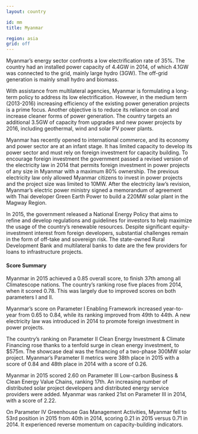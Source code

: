 ```yaml
---
layout: country

id: mm
title: Myanmar

region: asia
grid: off
---
```

Myanmar’s energy sector confronts a low electrification rate of 35%. The country had an installed power capacity of 4.4GW in 2014, of which 4.1GW was connected to the grid, mainly large hydro (3GW). The off-grid generation is mainly small hydro and biomass.

With assistance from multilateral agencies, Myanmar is formulating a long-term policy to address its low electrification. However, in the medium term (2013-2016) increasing efficiency of the existing power generation projects is a prime focus. Another objective is to reduce its reliance on coal and increase cleaner forms of power generation. The country targets an additional 3.5GW of capacity from upgrades and new power projects by 2016, including geothermal, wind and solar PV power plants. 

Myanmar has recently opened to international commerce, and its economy and power sector are at an infant stage. It has limited capacity to develop its power sector and must rely on foreign investment for capacity building. 
To encourage foreign investment the government passed a revised version of the electricity law in 2014 that permits foreign investment in power projects of any size in Myanmar with a maximum 80% ownership. The previous electricity law only allowed Myanmar citizens to invest in power projects and the project size was limited to 10MW.  After the electricity law’s revision, Myanmar’s electric power ministry signed a memorandum of agreement with Thai developer Green Earth Power to build a 220MW solar plant in the Magway Region. 

In 2015, the government released a National Energy Policy that aims to refine and develop regulations and guidelines for investors to help maximize the usage of the country’s renewable resources. 
Despite significant equity-investment interest from foreign developers, substantial challenges remain in the form of off-take and sovereign risk. The state-owned Rural Development Bank and multilateral banks to date are the few providers for loans to infrastructure projects. 

#### Score Summary

Myanmar in 2015 achieved a 0.85 overall score, to finish 37th among all Climatescope nations. The country’s ranking rose five places from 2014, when it scored 0.78. This was largely due to improved scores on both parameters I and II. 

Myanmar’s score on Parameter I Enabling Framework increased year-to-year from 0.65 to 0.84, while its ranking improved from 49th to 44th. A new electricity law was introduced in 2014 to promote foreign investment in power projects.

The country’s ranking on Parameter II Clean Energy Investment & Climate Financing rose thanks to a tenfold surge in clean energy investment, to $575m. The showcase deal was the financing of a two-phase 300MW solar project. Myanmar’s Parameter II metrics were 38th place in 2015 with a score of 0.84 and 48th place in 2014 with a score of 0.26.

Myanmar in 2015 scored 2.60 on Parameter III Low-carbon Business & Clean Energy Value Chains, ranking 17th. An increasing number of distributed solar project developers and distributed energy service providers were added. Myanmar was ranked 21st on Parameter III in 2014, with a score of 2.22.

On Parameter IV Greenhouse Gas Management Activities, Myanmar fell to 53rd position in 2015 from 40th in 2014, scoring 0.21 in 2015 versus 0.71 in 2014. It experienced reverse momentum on capacity-building indicators.
